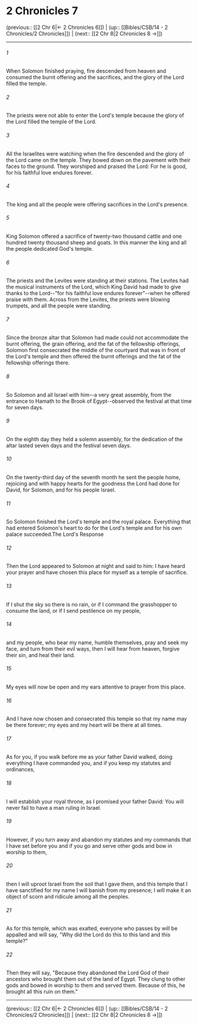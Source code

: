 # 2 Chronicles 7

(previous:: [[2 Chr 6|← 2 Chronicles 6]]) | (up:: [[Bibles/CSB/14 - 2 Chronicles/2 Chronicles]]) | (next:: [[2 Chr 8|2 Chronicles 8 →]])

***


###### 1 
When Solomon finished praying, fire descended from heaven and consumed the burnt offering and the sacrifices, and the glory of the Lord filled the temple. 

###### 2 
The priests were not able to enter the Lord's temple because the glory of the Lord filled the temple of the Lord. 

###### 3 
All the Israelites were watching when the fire descended and the glory of the Lord came on the temple. They bowed down on the pavement with their faces to the ground. They worshiped and praised the Lord: For he is good, for his faithful love endures forever. 

###### 4 
The king and all the people were offering sacrifices in the Lord's presence. 

###### 5 
King Solomon offered a sacrifice of twenty-two thousand cattle and one hundred twenty thousand sheep and goats. In this manner the king and all the people dedicated God's temple. 

###### 6 
The priests and the Levites were standing at their stations. The Levites had the musical instruments of the Lord, which King David had made to give thanks to the Lord--"for his faithful love endures forever"--when he offered praise with them. Across from the Levites, the priests were blowing trumpets, and all the people were standing. 

###### 7 
Since the bronze altar that Solomon had made could not accommodate the burnt offering, the grain offering, and the fat of the fellowship offerings, Solomon first consecrated the middle of the courtyard that was in front of the Lord's temple and then offered the burnt offerings and the fat of the fellowship offerings there. 

###### 8 
So Solomon and all Israel with him--a very great assembly, from the entrance to Hamath to the Brook of Egypt--observed the festival at that time for seven days. 

###### 9 
On the eighth day they held a solemn assembly, for the dedication of the altar lasted seven days and the festival seven days. 

###### 10 
On the twenty-third day of the seventh month he sent the people home, rejoicing and with happy hearts for the goodness the Lord had done for David, for Solomon, and for his people Israel. 

###### 11 
So Solomon finished the Lord's temple and the royal palace. Everything that had entered Solomon's heart to do for the Lord's temple and for his own palace succeeded.The Lord's Response 

###### 12 
Then the Lord appeared to Solomon at night and said to him: I have heard your prayer and have chosen this place for myself as a temple of sacrifice. 

###### 13 
If I shut the sky so there is no rain, or if I command the grasshopper to consume the land, or if I send pestilence on my people, 

###### 14 
and my people, who bear my name, humble themselves, pray and seek my face, and turn from their evil ways, then I will hear from heaven, forgive their sin, and heal their land. 

###### 15 
My eyes will now be open and my ears attentive to prayer from this place. 

###### 16 
And I have now chosen and consecrated this temple so that my name may be there forever; my eyes and my heart will be there at all times. 

###### 17 
As for you, if you walk before me as your father David walked, doing everything I have commanded you, and if you keep my statutes and ordinances, 

###### 18 
I will establish your royal throne, as I promised your father David: You will never fail to have a man ruling in Israel. 

###### 19 
However, if you turn away and abandon my statutes and my commands that I have set before you and if you go and serve other gods and bow in worship to them, 

###### 20 
then I will uproot Israel from the soil that I gave them, and this temple that I have sanctified for my name I will banish from my presence; I will make it an object of scorn and ridicule among all the peoples. 

###### 21 
As for this temple, which was exalted, everyone who passes by will be appalled and will say, "Why did the Lord do this to this land and this temple?" 

###### 22 
Then they will say, "Because they abandoned the Lord God of their ancestors who brought them out of the land of Egypt. They clung to other gods and bowed in worship to them and served them. Because of this, he brought all this ruin on them."

***

(previous:: [[2 Chr 6|← 2 Chronicles 6]]) | (up:: [[Bibles/CSB/14 - 2 Chronicles/2 Chronicles]]) | (next:: [[2 Chr 8|2 Chronicles 8 →]])
